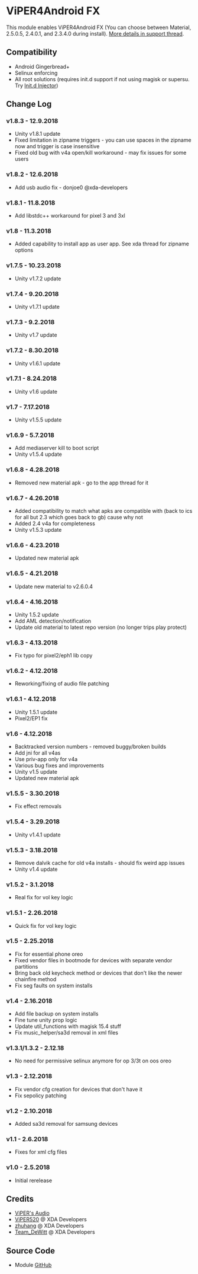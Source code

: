 # ViPER4Android FX
This module enables ViPER4Android FX (You can choose between Material, 2.5.0.5, 2.4.0.1, and 2.3.4.0 during install). [More details in support thread](https://forum.xda-developers.com/apps/magisk/module-viper4android-fx-2-5-0-5-t3577058).

## Compatibility
* Android Gingerbread+
* Selinux enforcing
* All root solutions (requires init.d support if not using magisk or supersu. Try [Init.d Injector](https://forum.xda-developers.com/android/software-hacking/mod-universal-init-d-injector-wip-t3692105))

## Change Log
### v1.8.3 - 12.9.2018
* Unity v1.8.1 update
* Fixed limitation in zipname triggers - you can use spaces in the zipname now and trigger is case insensitive
* Fixed old bug with v4a open/kill workaround - may fix issues for some users

### v1.8.2 - 12.6.2018
* Add usb audio fix - donjoe0 @xda-developers

### v1.8.1 - 11.8.2018
* Add libstdc++ workaround for pixel 3 and 3xl

### v1.8 - 11.3.2018
* Added capability to install app as user app. See xda thread for zipname options

### v1.7.5 - 10.23.2018
* Unity v1.7.2 update

### v1.7.4 - 9.20.2018
* Unity v1.7.1 update

### v1.7.3 - 9.2.2018
* Unity v1.7 update

### v1.7.2 - 8.30.2018
* Unity v1.6.1 update

### v1.7.1 - 8.24.2018
* Unity v1.6 update

### v1.7 - 7.17.2018
* Unity v1.5.5 update

### v1.6.9 - 5.7.2018
* Add mediaserver kill to boot script
* Unity v1.5.4 update

### v1.6.8 - 4.28.2018
* Removed new material apk - go to the app thread for it

### v1.6.7 - 4.26.2018
* Added compatibility to match what apks are compatible with (back to ics for all but 2.3 which goes back to gb) cause why not
* Added 2.4 v4a for completeness
* Unity v1.5.3 update

### v1.6.6 - 4.23.2018
* Updated new material apk

### v1.6.5 - 4.21.2018
* Update new material to v2.6.0.4

### v1.6.4 - 4.16.2018
* Unity 1.5.2 update
* Add AML detection/notification
* Update old material to latest repo version (no longer trips play protect)

### v1.6.3 - 4.13.2018
* Fix typo for pixel2/eph1 lib copy

### v1.6.2 - 4.12.2018
* Reworking/fixing of audio file patching

### v1.6.1 - 4.12.2018
* Unity 1.5.1 update
* Pixel2/EP1 fix

### v1.6 - 4.12.2018
* Backtracked version numbers - removed buggy/broken builds
* Add jni for all v4as
* Use priv-app only for v4a
* Various bug fixes and improvements
* Unity v1.5 update
* Updated new material apk

### v1.5.5 - 3.30.2018
* Fix effect removals

### v1.5.4 - 3.29.2018
* Unity v1.4.1 update

### v1.5.3 - 3.18.2018
* Remove dalvik cache for old v4a installs - should fix weird app issues
* Unity v1.4 update

### v1.5.2 - 3.1.2018
* Real fix for vol key logic

### v1.5.1 - 2.26.2018
* Quick fix for vol key logic

### v1.5 - 2.25.2018
* Fix for essential phone oreo
* Fixed vendor files in bootmode for devices with separate vendor partitions
* Bring back old keycheck method or devices that don't like the newer chainfire method
* Fix seg faults on system installs

### v1.4 - 2.16.2018
* Add file backup on system installs
* Fine tune unity prop logic
* Update util_functions with magisk 15.4 stuff
* Fix music_helper/sa3d removal in xml files

### v1.3.1/1.3.2 - 2.12.18
* No need for permissive selinux anymore for op 3/3t on oos oreo

### v1.3 - 2.12.2018
* Fix vendor cfg creation for devices that don't have it
* Fix sepolicy patching

### v1.2 - 2.10.2018
* Added sa3d removal for samsung devices

### v1.1 - 2.6.2018
* Fixes for xml cfg files

### v1.0 - 2.5.2018
* Initial rerelease

## Credits
* [ViPER's Audio](http://vipersaudio.com/blog/)
* [ViPER520](http://vipersaudio.com/blog/) @ XDA Developers
* [zhuhang](https://forum.xda-developers.com/showthread.php?t=2191223) @ XDA Developers
* [Team_DeWitt](https://forum.xda-developers.com/android/apps-games/app-viper4android-fx-2-6-0-0-t3774651) @ XDA Developers

## Source Code
* Module [GitHub](https://github.com/therealahrion/ViPER4Android-FX)
